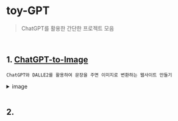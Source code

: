 # toy-GPT

> ChatGPT를 활용한 간단한 프로젝트 모음

<br/>

## 1. [ChatGPT-to-Image](https://github.com/yuls12/toy-GPT/tree/main/ChatGPT-to-image)

    ChatGPT와 DALLE2를 활용하여 문장을 주면 이미지로 변환하는 웹사이트 만들기

<details>
<summary>image</summary>
<div markdown="1">

![](https://github-production-user-asset-6210df.s3.amazonaws.com/69426184/246597696-439a23d5-691b-4539-b903-bb391378b528.png?X-Amz-Algorithm=AWS4-HMAC-SHA256&X-Amz-Credential=AKIAIWNJYAX4CSVEH53A%2F20230617%2Fus-east-1%2Fs3%2Faws4_request&X-Amz-Date=20230617T085934Z&X-Amz-Expires=300&X-Amz-Signature=1a01aea582d4c82ebb2d5199f52b1faf752827e5d01b7d597805b3d6493e0eee&X-Amz-SignedHeaders=host&actor_id=69426184&key_id=0&repo_id=642193268)

</div>
</details>

<br/>

## 2.
